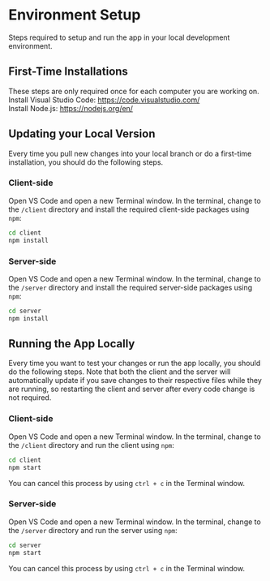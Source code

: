 # Environment Setup
Steps required to setup and run the app in your local development environment.

## First-Time Installations
These steps are only required once for each computer you are working on.  
Install Visual Studio Code: https://code.visualstudio.com/  
Install Node.js: https://nodejs.org/en/

## Updating your Local Version
Every time you pull new changes into your local branch or do a first-time installation, you should do the following steps.

### Client-side
Open VS Code and open a new Terminal window. In the terminal, change to the `/client` directory and install the required client-side packages using `npm`:
```cmd
cd client
npm install
```

### Server-side
Open VS Code and open a new Terminal window. In the terminal, change to the `/server` directory and install the required server-side packages using `npm`:
```cmd
cd server
npm install
```

## Running the App Locally
Every time you want to test your changes or run the app locally, you should do the following steps. Note that both the client and the server will automatically update if you save changes to their respective files while they are running, so restarting the client and server after every code change is not required.

### Client-side
Open VS Code and open a new Terminal window. In the terminal, change to the `/client` directory and run the client using `npm`:
```cmd
cd client
npm start
```
You can cancel this process by using `ctrl + c` in the Terminal window.

### Server-side
Open VS Code and open a new Terminal window. In the terminal, change to the `/server` directory and run the server using `npm`:
```cmd
cd server
npm start
```
You can cancel this process by using `ctrl + c` in the Terminal window.
